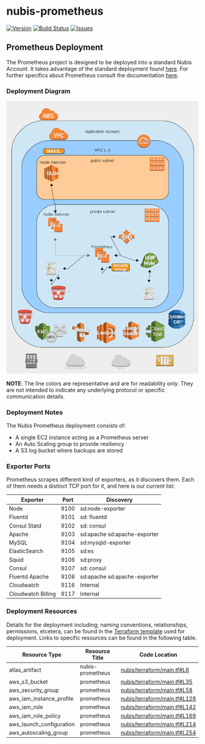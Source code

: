 # nubis-prometheus

[![Version](https://img.shields.io/github/release/nubisproject/nubis-prometheus.svg?maxAge=2592000)](https://github.com/nubisproject/nubis-prometheus/releases)
[![Build Status](https://img.shields.io/travis/nubisproject/nubis-prometheus/master.svg?maxAge=2592000)](https://travis-ci.org/nubisproject/nubis-prometheus)
[![Issues](https://img.shields.io/github/issues/nubisproject/nubis-prometheus.svg?maxAge=2592000)](https://github.com/nubisproject/nubis-prometheus/issues)

## Prometheus Deployment

The Prometheus project is designed to be deployed into a standard Nubis
Account. It takes advantage of the standard deployment found [here](https://github.com/nubisproject/nubis-docs/blob/master/DEPLOYMENT_OVERVIEW.md).
For further specifics about Prometheus consult the documentation [here](https://prometheus.io/docs/introduction/overview/).

### Deployment Diagram

![Deployment Diagram](media/Nubis_Prometheus_Diagram.png "Deployment Diagram")

**NOTE**: The line colors are representative and are for readability only. They
are not intended to indicate any underlying protocol or specific communication
details.

### Deployment Notes

The Nubis Prometheus deployment consists of:

- A single EC2 instance acting as a Prometheus server
- An Auto Scaling group to provide resiliency
- A S3 log bucket where backups are stored

### Exporter Ports

Prometheus scrapes different kind of exporters, as it discovers them. Each of
them needs a distinct TCP port for it, and here is our current list:

| Exporter               | Port | Discovery                    |
| ---                    | :---:|           ---                |
| Node                   | 9100 | sd:node-exporter             |
| Fluentd                | 9101 | sd: fluentd                  |
| Consul Statd           | 9102 | sd: consul                   |
| Apache                 | 9103 | sd:apache sd:apache-exporter |
| MySQL                  | 9104 | sd:mysqld-exporter           |
| ElasticSearch          | 9105 | sd:es                        |
| Squid                  | 9106 | sd:proxy                     |
| Consul                 | 9107 | sd: consul                   |
| Fluentd Apache         | 9108 | sd:apache sd:apache-exporter |
| Cloudwatch             | 9116 | Internal                     |
| Cloudwatch Billing     | 9117 | Internal                     |

### Deployment Resources

Details for the deployment including; naming conventions, relationships,
permissions, etcetera, can be found in the [Terraform template](nubis/terraform/main.tf)
used for deployment. Links to specific resources can be found in the following
table.

|Resource Type|Resource Title|Code Location|
|-------------|--------------|-------------|
|atlas_artifact|nubis-prometheus|[nubis/terraform/main.tf#L6](nubis/terraform/main.tf#L6)|
|aws_s3_bucket|prometheus|[nubis/terraform/main.tf#L35](nubis/terraform/main.tf#L35)|
|aws_security_group|prometheus|[nubis/terraform/main.tf#L58](nubis/terraform/main.tf#L58)|
|aws_iam_instance_profile|prometheus|[nubis/terraform/main.tf#L128](nubis/terraform/main.tf#L128)|
|aws_iam_role|prometheus|[nubis/terraform/main.tf#L142](nubis/terraform/main.tf#L142)|
|aws_iam_role_policy|prometheus|[nubis/terraform/main.tf#L169](nubis/terraform/main.tf#L169)|
|aws_launch_configuration|prometheus|[nubis/terraform/main.tf#L214](nubis/terraform/main.tf#L214)|
|aws_autoscaling_group|prometheus|[nubis/terraform/main.tf#L254](nubis/terraform/main.tf#L254)|
